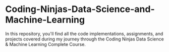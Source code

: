 # Coding-Ninjas-Data-Science-and-Machine-Learning
In this repository, you'll find all the code implementations, assignments, and projects covered during my journey through the Coding Ninjas Data Science &amp; Machine Learning Complete Course.
